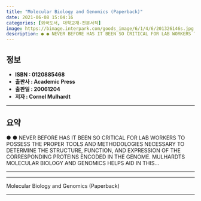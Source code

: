 ```yaml
---
title: "Molecular Biology and Genomics (Paperback)"
date: 2021-06-08 15:04:16
categories: [외국도서, 대학교재-전문서적]
image: https://bimage.interpark.com/goods_image/6/1/4/6/201326146s.jpg
description: ● ● NEVER BEFORE HAS IT BEEN SO CRITICAL FOR LAB WORKERS TO POSSESS THE PROPER TOOLS AND METHODOLOGIES NECESSARY TO DETERMINE THE STRUCTURE, FUNCTION, AND EXP
---
```


## **정보**

- **ISBN : 0120885468**
- **출판사 : Academic Press**
- **출판일 : 20061204**
- **저자 : Cornel Mulhardt**

------



## **요약**

●  ●  NEVER BEFORE HAS IT BEEN SO CRITICAL FOR LAB WORKERS TO POSSESS THE PROPER TOOLS AND METHODOLOGIES NECESSARY TO DETERMINE THE STRUCTURE, FUNCTION, AND EXPRESSION OF THE CORRESPONDING PROTEINS ENCODED IN THE GENOME. MULHARDTS MOLECULAR BIOLOGY AND GENOMICS HELPS AID IN THIS... 

------



------


Molecular Biology and Genomics (Paperback) 

------


